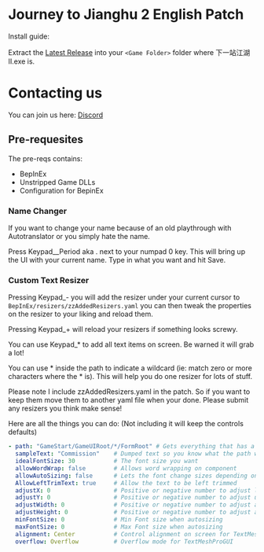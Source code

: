 ﻿# Journey to Jianghu 2 English Patch

Install guide:

Extract the [Latest Release](https://github.com/joshfreitas1984/Xyzj2OverLlm/releases) into your `<Game Folder>` folder where 下一站江湖Ⅱ.exe is.

# Contacting us

You can join us here: [Discord](https://discord.gg/sqXd5ceBWT)

## Pre-requesites
The pre-reqs contains:
  - BepInEx
  - Unstripped Game DLLs
  - Configuration for BepinEx
  
### Name Changer

If you want to change your name because of an old playthrough with Autotranslator or you simply hate the name.

Press Keypad__Period aka . next to your numpad 0 key. This will bring up the UI with your current name. Type in what you want and hit Save.

### Custom Text Resizer

Pressing Keypad_- you will add the resizer under your current cursor to `BepInEx/resizers/zzAddedResizers.yaml` you can then tweak the properties on the resizer to your liking and reload them.

Pressing Keypad_+ will reload your resizers if something looks screwy.

You can use Keypad_* to add all text items on screen. Be warned it will grab a lot!

You can use * inside the path to indicate a wildcard (ie: match zero or more characters where the * is). This will help you do one resizer for lots of stuff.

Please note I include zzAddedResizers.yaml in the patch. So if  you want to keep them move them to another yaml file when your done. Please submit any resizers you think make sense!

Here are all the things you can do: (Not including it will keep the controls defaults)

```yaml
- path: "GameStart/GameUIRoot/*/FormRoot" # Gets everything that has a FormRoot in it starting with GameStart/GameUIRoot
  sampleText: "Commission"    # Dumped text so you know what the path was for
  idealFontSize: 30           # The font size you want
  allowWordWrap: false        # Allows word wrapping on component
  allowAutoSizing: false      # Lets the font change sizes depending on width given by dev
  AllowLeftTrimText: true     # Allow the text to be left trimmed
  adjustX: 0                  # Positive or negative number to adjust left and right 
  adjustY: 0                  # Positive or negative number to adjust up and down
  adjustWidth: 0              # Positive or negative number to adjust allowed width of control
  adjustHeight: 0             # Positive or negative number to adjust allowed height of control
  minFontSize: 0              # Min Font size when autosizing
  maxFontSize: 0              # Max Font size when autosizing
  alignment: Center           # Control alignment on screen for TextMeshProGUI
  overflow: Overflow          # Overflow mode for TextMeshProGUI
```